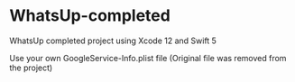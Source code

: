 # WhatsUp-completed
WhatsUp completed project using Xcode 12 and Swift 5

Use your own GoogleService-Info.plist file (Original file was removed from the project)
